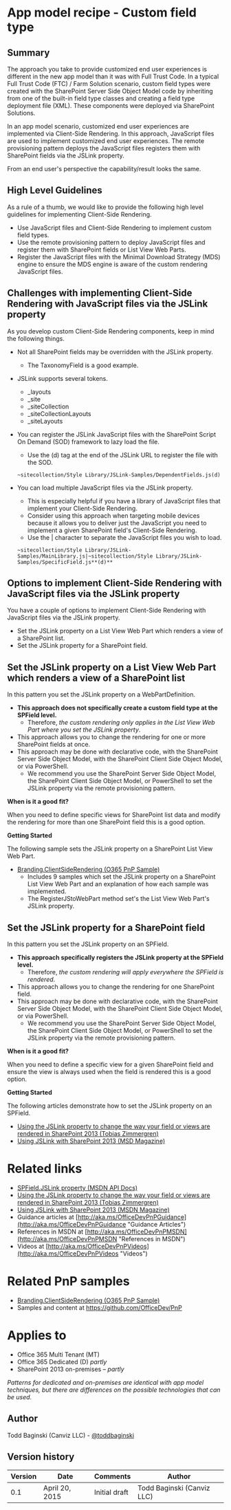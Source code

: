 App model recipe - Custom field type
====================================

Summary
-------

The approach you take to provide customized end user experiences is different in the new app model than it was with Full Trust Code.  In a typical Full Trust Code (FTC) / Farm Solution scenario, custom field types were created with the SharePoint Server Side Object Model code by inheriting from one of the built-in field type classes and creating a field type deployment file (XML).  These components were deployed via SharePoint Solutions. 

In an app model scenario, customized end user experiences are implemented via Client-Side Rendering.  In this approach, JavaScript files are used to implement customized end user experiences.  The remote provisioning pattern deploys the JavaScript files registers them with SharePoint fields via the JSLink property.

From an end user's perspective the capability/result looks the same.

High Level Guidelines
---------------------

As a rule of a thumb, we would like to provide the following high level guidelines for implementing Client-Side Rendering.

- Use JavaScript files and Client-Side Rendering to implement custom field types.
- Use the remote provisioning pattern to deploy JavaScript files and register them with SharePoint fields or List View Web Parts.
- Register the JavaScript files with the Minimal Download Strategy (MDS) engine to ensure the MDS engine is aware of the custom rendering JavaScript files.

Challenges with implementing Client-Side Rendering with JavaScript files via the JSLink property
------------------------------------------------------------------------------------------------

As you develop custom Client-Side Rendering components, keep in mind the following things.

- Not all SharePoint fields may be overridden with the JSLink property.
	+ The TaxonomyField is a good example.
- JSLink supports several tokens.
	+ _layouts
	+ _site
	+ _siteCollection
	+ _siteCollectionLayouts
	+ _siteLayouts
- You can register the JSLink JavaScript files with the SharePoint Script On Demand (SOD) framework to lazy load the file.
	- Use the (d) tag at the end of the JSLink URL to register the file with the SOD.
 
	```
	~sitecollection/Style Library/JSLink-Samples/DependentFields.js(d)
	```
- You can load multiple JavaScript files via the JSLink property.
	+ This is especially helpful if you have a library of JavaScript files that implement your Client-Side Rendering.
	+ Consider using this approach when targeting mobile devices because it allows you to deliver just the JavaScript you need to implement a given SharePoint field's Client-Side Rendering.
	+ Use the | character to separate the JavaScript files you wish to load. 
	```
	~sitecollection/Style Library/JSLink-Samples/MainLibrary.js|~sitecollection/Style Library/JSLink-Samples/SpecificField.js**(d)**
	```

Options to implement Client-Side Rendering with JavaScript files via the JSLink property
----------------------------------------------------------------------------------------

You have a couple of options to implement Client-Side Rendering with JavaScript files via the JSLink property.

- Set the JSLink property on a List View Web Part which renders a view of a SharePoint list.	
- Set the JSLink property for a SharePoint field. 
	

Set the JSLink property on a List View Web Part which renders a view of a SharePoint list
-----------------------------------------------------------------------------------------
In this pattern you set the JSLink property on a WebPartDefinition.
	
- **This approach does not specifically create a custom field type at the SPField level.**
	+ Therefore, *the custom rendering only applies in the List View Web Part where you set the JSLink property*.
- This approach allows you to change the rendering for one or more SharePoint fields at once.
- This approach may be done with declarative code, with the SharePoint Server 
Side Object Model, with the SharePoint Client Side Object Model, or via PowerShell.
	+ We recommend you use the SharePoint Server 
Side Object Model, the SharePoint Client Side Object Model, or PowerShell to set the JSLink property via the remote provisioning pattern.

**When is it a good fit?**

When you need to define specific views for SharePoint list data and modify the rendering for more than one SharePoint field this is a good option.

**Getting Started**

The following sample sets the JSLink property on a SharePoint List View Web Part.

- [Branding.ClientSideRendering (O365 PnP Sample)](https://github.com/OfficeDev/PnP/tree/dev/Samples/Branding.ClientSideRendering)
	+ Includes 9 samples which set the JSLink property on a SharePoint List View Web Part and an explanation of how each sample was implemented.
	+ The RegisterJStoWebPart method set's the List View Web Part's JSLink property. 

Set the JSLink property for a SharePoint field
----------------------------------------------

In this pattern you set the JSLink property on an SPField.
	
- **This approach specifically registers the JSLink property at the SPField level.**
	+ Therefore, *the custom rendering will apply everywhere the SPField is rendered*.
- This approach allows you to change the rendering for one SharePoint field.
- This approach may be done with declarative code, with the SharePoint Server 
Side Object Model, with the SharePoint Client Side Object Model, or via PowerShell.
	+ We recommend you use the SharePoint Server 
Side Object Model, the SharePoint Client Side Object Model, or PowerShell to set the JSLink property via the remote provisioning pattern.

**When is it a good fit?**

When you need to define a specific view for a given SharePoint field and ensure the view is always used when the field is rendered this is a good option.

**Getting Started**

The following articles demonstrate how to set the JSLink property on an SPField.

- [Using the JSLink property to change the way your field or views are rendered in SharePoint 2013 (Tobias Zimmergren)](http://zimmergren.net/technical/sp-2013-using-the-spfield-jslink-property-to-change-the-way-your-field-is-rendered-in-sharepoint-2013)
- [Using JSLink with SharePoint 2013 (MSD Magazine)](https://msdn.microsoft.com/en-us/magazine/dn745867.aspx)

Related links
=============
- [SPField.JSLink property (MSDN API Docs)](https://msdn.microsoft.com/en-us/library/microsoft.sharepoint.spfield.jslink.aspx)
- [Using the JSLink property to change the way your field or views are rendered in SharePoint 2013 (Tobias Zimmergren)](http://zimmergren.net/technical/sp-2013-using-the-spfield-jslink-property-to-change-the-way-your-field-is-rendered-in-sharepoint-2013)
- [Using JSLink with SharePoint 2013 (MSDN Magazine)](https://msdn.microsoft.com/en-us/magazine/dn745867.aspx)
- Guidance articles at [http://aka.ms/OfficeDevPnPGuidance](http://aka.ms/OfficeDevPnPGuidance "Guidance Articles")
- References in MSDN at [http://aka.ms/OfficeDevPnPMSDN](http://aka.ms/OfficeDevPnPMSDN "References in MSDN")
- Videos at [http://aka.ms/OfficeDevPnPVideos](http://aka.ms/OfficeDevPnPVideos "Videos")

Related PnP samples
===================

- [Branding.ClientSideRendering (O365 PnP Sample)](https://github.com/OfficeDev/PnP/tree/dev/Samples/Branding.ClientSideRendering)
- Samples and content at https://github.com/OfficeDev/PnP

Applies to
==========
- Office 365 Multi Tenant (MT)
- Office 365 Dedicated (D) *partly*
- SharePoint 2013 on-premises – *partly*

*Patterns for dedicated and on-premises are identical with app model techniques, but there are differences on the possible technologies that can be used.*

Author
------
Todd Baginski (Canviz LLC) - [@toddbaginski](https://twitter.com/toddbaginski)

Version history
---------------
Version  | Date | Comments | Author
---------| -----| ---------| ------
0.1  | April 20, 2015 | Initial draft | Todd Baginski (Canviz LLC)